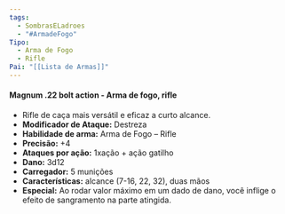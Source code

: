```yaml
---
tags:
  - SombrasELadroes
  - "#ArmadeFogo"
Tipo:
  - Arma de Fogo
  - Rifle
Pai: "[[Lista de Armas]]"
---
```

#### Magnum .22 bolt action - Arma de fogo, rifle 
- Rifle de caça mais versátil e eficaz a curto alcance.
- **Modificador de Ataque:** Destreza 
- **Habilidade de arma:** Arma de Fogo – Rifle
- **Precisão:** +4
- **Ataques por ação:** 1xação + ação gatilho
- **Dano:** 3d12
- **Carregador:** 5 munições
- **Características:** alcance (7-16, 22, 32), duas mãos
- **Especial:** Ao rodar valor máximo em um dado de dano, você inflige o efeito de sangramento na parte atingida.